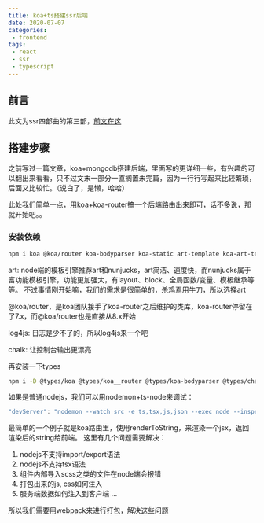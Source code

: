 ```yaml
---
title: koa+ts搭建ssr后端
date: 2020-07-07
categories:
 - frontend
tags:
 - react
 - ssr
 - typescript
---
```


## 前言
此文为ssr四部曲的第三部，[前文在这]()

## 搭建步骤
之前写过一篇文章，koa+mongodb搭建后端，里面写的更详细一些，有兴趣的可以翻出来看看，只不过文末一部分一直搁置未完篇，因为一行行写起来比较繁琐，后面又比较忙。（说白了，是懒，哈哈）

此处我们简单一点，用koa+koa-router搞一个后端路由出来即可，话不多说，那就开始吧。。

### 安装依赖
``` bash
npm i koa @koa/router koa-bodyparser koa-static art-template koa-art-template log4js chalk
```
art: node端的模板引擎推荐art和nunjucks，art简洁、速度快，而nunjucks属于富功能模板引擎，功能更加强大，有layout、block、全局函数/变量、模板继承等等。
不过事情刚开始嘛，我们的需求是很简单的，杀鸡焉用牛刀，所以选择art

@koa/router，是koa团队接手了koa-router之后维护的类库，koa-router停留在了7.x，而@koa/router也是直接从8.x开始

log4js: 日志是少不了的，所以log4js来一个吧

chalk: 让控制台输出更漂亮

再安装一下types
``` bash
npm i -D @types/koa @types/koa__router @types/koa-bodyparser @types/chalk
```

如果是普通nodejs，我们可以用nodemon+ts-node来调试：
``` js
"devServer": "nodemon --watch src -e ts,tsx,js,json --exec node --inspect=127.0.0.1:9229 -r ts-node/register ./src/server/app.ts",
```

最简单的一个例子就是koa路由里，使用renderToString，来渲染一个jsx，返回渲染后的string给前端。
这里有几个问题需要解决：
1. nodejs不支持import/export语法
2. nodejs不支持tsx语法
3. 组件内部导入scss之类的文件在node端会报错
4. 打包出来的js, css如何注入
5. 服务端数据如何注入到客户端
...

所以我们需要用webpack来进行打包，解决这些问题

